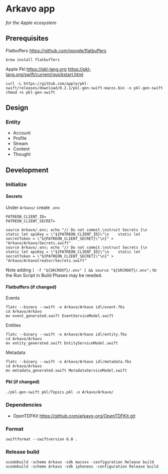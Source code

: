 # Arkavo app
_for the Apple ecosystem_

## Prerequisites

Flatbuffers
https://github.com/google/flatbuffers

```shell
brew install flatbuffers
```

Apple Pkl
https://pkl-lang.org
https://pkl-lang.org/swift/current/quickstart.html

```shell
curl -L https://github.com/apple/pkl-swift/releases/download/0.2.1/pkl-gen-swift-macos.bin -o pkl-gen-swift
chmod +x pkl-gen-swift
```

## Design

### Entity

- Account
- Profile
- Stream
- Content
- Thought

## Development

### Initialize

#### Secrets

Under `Arkavo/` create `.env`

```
PATREON_CLIENT_ID=
PATREON_CLIENT_SECRET=
```

```shell
source Arkavo/.env; echo "// Do not commit.\nstruct Secrets {\n    static let apiKey = \"${PATREON_CLIENT_ID}\"\n    static let secretToken = \"${PATREON_CLIENT_SECRET}\"\n}" > "Arkavo/Arkavo/Secrets.swift"
source Arkavo/.env; echo "// Do not commit.\nstruct Secrets {\n    static let apiKey = \"${PATREON_CLIENT_ID}\"\n    static let secretToken = \"${PATREON_CLIENT_SECRET}\"\n}" > "Arkavo/ArkavoCreator/Secrets.swift"
```

Note adding `[ -f "${SRCROOT}/.env" ] && source "${SRCROOT}/.env";` to the Run Script in Build Phases may be needed.

#### Flatbuffers (if changed)

Events

```shell
flatc --binary --swift -o Arkavo/Arkavo idl/event.fbs
cd Arkavo/Arkavo
mv event_generated.swift EventServiceModel.swift
```

Entities

```shell
flatc --binary --swift -o Arkavo/Arkavo idl/entity.fbs
cd Arkavo/Arkavo
mv entity_generated.swift EntityServiceModel.swift
```

Metadata

```shell
flatc --binary --swift -o Arkavo/Arkavo idl/metadata.fbs
cd Arkavo/Arkavo
mv metadata_generated.swift MetadataServiceModel.swift
```

#### Pkl (if changed)

```shell
./pkl-gen-swift pkl/Topics.pkl -o Arkavo/Arkavo/
```

### Dependencies 

- OpenTDFKit https://github.com/arkavo-org/OpenTDFKit.git

### Format

```shell
swiftformat --swiftversion 6.0 .
```

### Release build

```shell
xcodebuild -scheme Arkavo -sdk macosx -configuration Release build
xcodebuild -scheme Arkavo -sdk iphoneos -configuration Release build
```